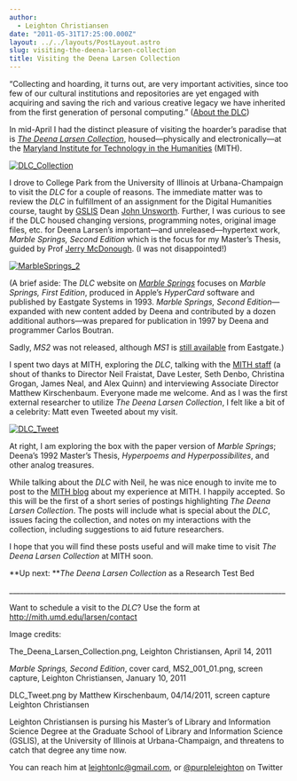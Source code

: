 ```yaml
---
author:
  - Leighton Christiansen
date: "2011-05-31T17:25:00.000Z"
layout: ../../layouts/PostLayout.astro
slug: visiting-the-deena-larsen-collection
title: Visiting the Deena Larsen Collection
---
```


“Collecting and hoarding, it turns out, are very important activities, since too few of our cultural institutions and repositories are yet engaged with acquiring and saving the rich and various creative legacy we have inherited from the first generation of personal computing.” ([About the DLC](http://mith.umd.edu/larsen/about/about))

In mid-April I had the distinct pleasure of visiting the hoarder’s paradise that is [_The Deena Larsen Collection_](http://mith.umd.edu/larsen), housed—physically and electronically—at the [Maryland Institute for Technology in the Humanities](http://mith.umd.edu) (MITH).

[![](http://mith.umd.edu/wp-content/uploads/2014/02/DLC_collection.jpg "DLC_Collection")](/assets/images/2014-02-DLC_collection.jpg)

I drove to College Park from the University of Illinois at Urbana-Champaign to visit the _DLC_ for a couple of reasons. The immediate matter was to review the _DLC_ in fulfillment of an assignment for the Digital Humanities course, taught by [GSLIS](http://www.lis.illinois.edu/) Dean [John Unsworth](http://www.lis.illinois.edu/people/faculty/unsworth). Further, I was curious to see if the DLC housed changing versions, programming notes, original image files, etc. for Deena Larsen’s important—and unreleased—hypertext work, _Marble Springs, Second Edition_ which is the focus for my Master’s Thesis, guided by Prof [Jerry McDonough](http://www.lis.illinois.edu/people/faculty/jmcdonou). (I was not disappointed!)

[![](http://mith.umd.edu/wp-content/uploads/2014/02/MS2_001.jpg "MarbleSprings_2")](/assets/images/2014-02-MS2_001.jpg)

<!-- @font-face {   font-family: "Cambria"; }p.MsoNormal, li.MsoNormal, div.MsoNormal { margin: 0in 0in 0.0001pt; font-size: 12pt; font-family: Cambria; }div.Section1 { page: Section1; } -->

(A brief aside: The _DLC_ website on [_Marble Springs_](http://mith.umd.edu/larsen/about/marblesprings) focuses on _Marble Springs, First Edition_, produced in Apple’s _HyperCard_ software and published by Eastgate Systems in 1993. _Marble Springs, Second Edition_—expanded with new content added by Deena and contributed by a dozen additional authors—was prepared for publication in 1997 by Deena and programmer Carlos Boutran.

Sadly, _MS2_ was not released, although _MS1_ is [still available](http://www.eastgate.com/catalog/MarbleSprings.html) from Eastgate.)

I spent two days at MITH, exploring the _DLC_, talking with the [MITH staff](http://mith.umd.edu/people) (a shout of thanks to Director Neil Fraistat, Dave Lester, Seth Denbo, Christina Grogan, James Neal, and Alex Quinn) and interviewing Associate Director Matthew Kirschenbaum. Everyone made me welcome. And as I was the first external researcher to utilize _The Deena Larsen Collection_, I felt like a bit of a celebrity: Matt even Tweeted about my visit.

[![](/assets/images/2014-02-DLC_tweet_sm.jpg "DLC_Tweet")](http://mith.umd.edu/wp-content/uploads/2014/02/DLC_tweet.jpg)

At right, I am exploring the box with the paper version of _Marble Springs_; Deena’s 1992 Master’s Thesis, _Hyperpoems and Hyperpossibilites_, and other analog treasures.

While talking about the _DLC_ with Neil, he was nice enough to invite me to post to the [MITH blog](http://mith.umd.edu/blog/) about my experience at MITH. I happily accepted. So this will be the first of a short series of postings highlighting _The Deena Larsen Collection_. The posts will include what is special about the _DLC_, issues facing the collection, and notes on my interactions with the collection, including suggestions to aid future researchers.

I hope that you will find these posts useful and will make time to visit _The Deena Larsen Collection_ at MITH soon.

**Up next: **_The Deena Larsen Collection_ as a Research Test Bed

\_\_\_\_\_\_\_\_\_\_\_\_\_\_\_\_\_\_\_\_\_\_\_\_\_\_\_\_\_\_\_\_\_\_\_\_\_\_\_\_\_\_\_\_\_\_\_\_\_\_\_\_\_\_\_\_\_\_\_\_\_\_\_\_\_\_\_\_\_\_\_\_\_\_\_\_\_\_

Want to schedule a visit to the _DLC_? Use the form at <http://mith.umd.edu/larsen/contact>

Image credits:

The_Deena_Larsen_Collection.png, Leighton Christiansen, April 14, 2011

_Marble Springs, Second Edition_, cover card, MS2_001_01.png, screen capture, Leighton Christiansen, January 10, 2011

DLC_Tweet.png by Matthew Kirschenbaum, 04/14/2011, screen capture Leighton Christiansen

Leighton Christiansen is pursing his Master’s of Library and Information Science Degree at the Graduate School of Library and Information Science (GSLIS), at the University of Illinois at Urbana-Champaign, and threatens to catch that degree any time now.

You can reach him at leightonlc@gmail.com, or [@purpleleighton](https://twitter.com/purpleleighton) on Twitter
